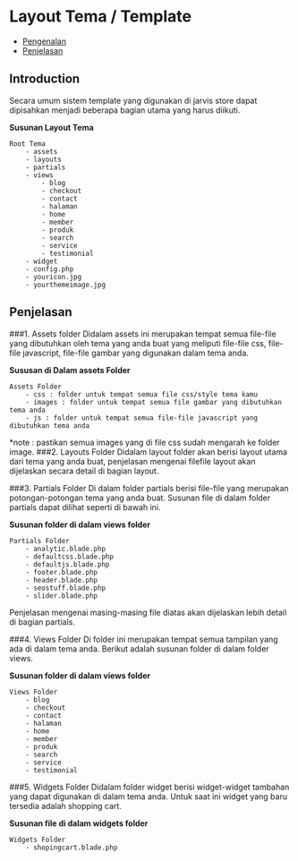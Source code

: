 # Layout Tema / Template

- [Pengenalan](#pengenalan)
- [Penjelasan](#penjelasan)

<a name="pengenalan"></a>
## Introduction
Secara umum sistem template yang digunakan di jarvis store dapat dipisahkan menjadi beberapa bagian utama yang harus diikuti.

**Susunan Layout Tema**

	Root Tema
		- assets
		- layouts
		- partials
		- views
			- blog
			- checkout
			- contact
			- halaman
			- home
			- member
			- produk
			- search
			- service
			- testimonial
		- widget
		- config.php
		- youricon.jpg
		- yourthemeimage.jpg

<a name="penjelasan"></a>
## Penjelasan

###1. Assets folder
Didalam assets ini merupakan tempat semua file-file yang dibutuhkan oleh tema yang anda buat yang meliputi file-file css, file-file javascript, file-file gambar yang digunakan dalam tema anda.

**Sususan di Dalam assets Folder**

	Assets Folder
		- css : folder untuk tempat semua file css/style tema kamu
		- images : folder untuk tempat semua file gambar yang dibutuhkan tema anda
		- js : folder untuk tempat semua file-file javascript yang dibutuhkan tema anda

*note : pastikan semua images yang di file css sudah mengarah ke folder image.
###2. Layouts Folder
Didalam layout folder akan berisi layout utama dari tema yang anda buat, penjelasan mengenai filefile layout akan dijelaskan secara detail di bagian layout.

###3. Partials Folder
Di dalam folder partials berisi file-file yang merupakan potongan-potongan tema yang anda buat. Susunan file di dalam folder partials dapat dilihat seperti di bawah ini.

**Susunan folder di dalam views folder**

	Partials Folder
		- analytic.blade.php
		- defaultcss.blade.php
		- defaultjs.blade.php
		- footer.blade.php
		- header.blade.php
		- seostuff.blade.php
		- slider.blade.php

Penjelasan mengenai masing-masing file diatas akan dijelaskan lebih detail di bagian partials.

###4. Views Folder
Di folder ini merupakan tempat semua tampilan yang ada di dalam tema anda. Berikut adalah susunan folder di dalam folder views.

**Susunan folder di dalam views folder**

	Views Folder
		- blog
		- checkout
		- contact
		- halaman
		- home
		- member
		- produk
		- search
		- service
		- testimonial

###5. Widgets Folder
Didalam folder widget berisi widget-widget tambahan yang dapat digunakan di dalam tema anda. Untuk saat ini widget yang baru tersedia adalah shopping cart.

**Susunan file di dalam widgets folder**

	Widgets Folder
		- shopingcart.blade.php
